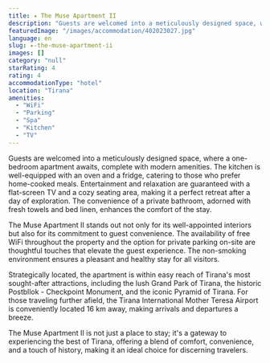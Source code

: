 ```yaml
---
title: ✦ The Muse Apartment II
description: "Guests are welcomed into a meticulously designed space, where a one-bedroom apartment awaits, complete with modern amenities."
featuredImage: "/images/accommodation/402023027.jpg"
language: en
slug: ✦-the-muse-apartment-ii
images: []
category: "null"
starRating: 4
rating: 4
accommodationType: "hotel"
location: "Tirana"
amenities:
  - "WiFi"
  - "Parking"
  - "Spa"
  - "Kitchen"
  - "TV"
---
```


Guests are welcomed into a meticulously designed space, where a one-bedroom apartment awaits, complete with modern amenities. The kitchen is well-equipped with an oven and a fridge, catering to those who prefer home-cooked meals. Entertainment and relaxation are guaranteed with a flat-screen TV and a cozy seating area, making it a perfect retreat after a day of exploration. The convenience of a private bathroom, adorned with fresh towels and bed linen, enhances the comfort of the stay.

The Muse Apartment II stands out not only for its well-appointed interiors but also for its commitment to guest convenience. The availability of free WiFi throughout the property and the option for private parking on-site are thoughtful touches that elevate the guest experience. The non-smoking environment ensures a pleasant and healthy stay for all visitors.

Strategically located, the apartment is within easy reach of Tirana's most sought-after attractions, including the lush Grand Park of Tirana, the historic Postbllok - Checkpoint Monument, and the iconic Pyramid of Tirana. For those traveling further afield, the Tirana International Mother Teresa Airport is conveniently located 16 km away, making arrivals and departures a breeze.

The Muse Apartment II is not just a place to stay; it's a gateway to experiencing the best of Tirana, offering a blend of comfort, convenience, and a touch of history, making it an ideal choice for discerning travelers.

